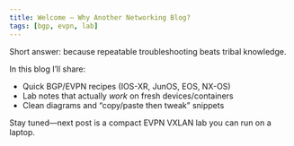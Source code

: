 ```yaml
---
title: Welcome — Why Another Networking Blog?
tags: [bgp, evpn, lab]
---
```


Short answer: because repeatable troubleshooting beats tribal knowledge.

In this blog I’ll share:
- Quick BGP/EVPN recipes (IOS-XR, JunOS, EOS, NX-OS)
- Lab notes that actually *work* on fresh devices/containers
- Clean diagrams and “copy/paste then tweak” snippets

Stay tuned—next post is a compact EVPN VXLAN lab you can run on a laptop.
